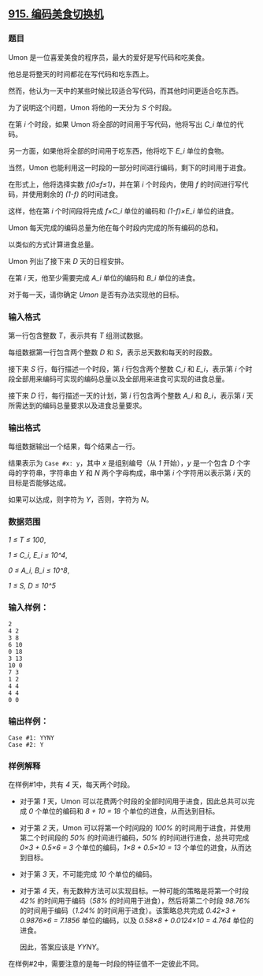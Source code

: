 ## [915. 编码美食切换机](https://www.acwing.com/problem/content/917/)

### 题目

Umon 是一位喜爱美食的程序员，最大的爱好是写代码和吃美食。

他总是将整天的时间都花在写代码和吃东西上。

然而，他认为一天中的某些时候比较适合写代码，而其他时间更适合吃东西。

为了说明这个问题，Umon 将他的一天分为 *S* 个时段。

在第 *i* 个时段，如果 Umon 将全部的时间用于写代码，他将写出 *C_i* 单位的代码。

另一方面，如果他将全部的时间用于吃东西，他将吃下 *E_i* 单位的食物。

当然，Umon 也能利用这一时段的一部分时间进行编码，剩下的时间用于进食。

在形式上，他将选择实数 *f(0≤f≤1)*，并在第 *i* 个时段内，使用 *f* 的时间进行写代码，并使用剩余的 *(1-f)* 的时间进食。

这样，他在第 *i* 个时间段将完成 *f×C_i* 单位的编码和 *(1-f)×E_i* 单位的进食。

Umon 每天完成的编码总量为他在每个时段内完成的所有编码的总和。

以类似的方式计算进食总量。

Umon 列出了接下来 *D* 天的日程安排。

在第 *i* 天，他至少需要完成 *A_i* 单位的编码和 *B_i* 单位的进食。

对于每一天，请你确定 *Umon* 是否有办法实现他的目标。

### 输入格式

第一行包含整数 *T*，表示共有 *T* 组测试数据。

每组数据第一行包含两个整数 *D* 和 *S*，表示总天数和每天的时段数。

接下来 *S* 行，每行描述一个时段，第 *i* 行包含两个整数 *C_i* 和 *E_i*，表示第 *i* 个时段全部用来编码可实现的编码总量以及全部用来进食可实现的进食总量。

接下来 *D* 行，每行描述一天的计划，第 *i* 行包含两个整数 *A_i* 和 *B_i*，表示第 *i* 天所需达到的编码总量要求以及进食总量要求。

### 输出格式

每组数据输出一个结果，每个结果占一行。

结果表示为 `Case #x: y`，其中 *x* 是组别编号（从 *1* 开始），*y* 是一个包含 *D* 个字母的字符串，字符串由 *Y* 和 *N* 两个字母构成，串中第 *i* 个字符用以表示第 *i* 天的目标是否能够达成。

如果可以达成，则字符为 *Y*，否则，字符为 *N*。

### 数据范围

*1 ≤ T ≤ 100*,

*1 ≤ C_i, E_i ≤ 10^4*,

*0 ≤ A_i, B_i ≤ 10^8*,

*1 ≤ S, D ≤ 10^5*

### 输入样例：

```
2
4 2
3 8
6 10
0 18
3 13
10 0
7 3
1 2
4 4
4 4
0 0
```

### 输出样例：

```
Case #1: YYNY
Case #2: Y
```

### 样例解释

在样例#1中，共有 *4* 天，每天两个时段。

- 对于第 *1* 天，Umon 可以花费两个时段的全部时间用于进食，因此总共可以完成 *0* 个单位的编码和 *8 + 10 = 18* 个单位的进食，从而达到目标。
- 对于第 *2* 天，Umon 可以将第一个时间段的 *100%* 的时间用于进食，并使用第二个时间段的 *50%* 的时间进行编码，*50%* 的时间进行进食，总共可完成 *0×3 + 0.5×6 = 3* 个单位的编码，*1×8 + 0.5×10 = 13* 个单位的进食，从而达到目标。
- 对于第 *3* 天，不可能完成 *10* 个单位的编码。
- 对于第 *4* 天，有无数种方法可以实现目标。一种可能的策略是将第一个时段 *42%* 的时间用于编码（*58%* 的时间用于进食），然后将第二个时段 *98.76%* 的时间用于编码（*1.24%* 的时间用于进食）。该策略总共完成 *0.42×3 + 0.9876×6 = 7.1856* 单位的编码，以及 *0.58×8 + 0.0124×10 = 4.764* 单位的进食。


    因此，答案应该是 *YYNY*。

在样例#2中，需要注意的是每一时段的特征值不一定彼此不同。
